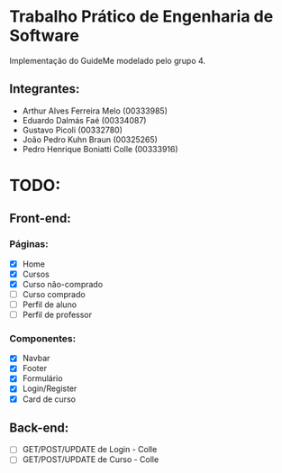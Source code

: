 # Trabalho Prático de Engenharia de Software

Implementação do GuideMe modelado pelo grupo 4.

## Integrantes:
- Arthur Alves Ferreira Melo (00333985)
- Eduardo Dalmás Faé (00334087)
- Gustavo Picoli (00332780)
- João Pedro Kuhn Braun (00325265)
- Pedro Henrique Boniatti Colle (00333916)

# TODO:

## Front-end:

### Páginas:
- [X] Home
- [X] Cursos
- [X] Curso não-comprado
- [ ] Curso comprado
- [ ] Perfil de aluno
- [ ] Perfil de professor

### Componentes:
- [X] Navbar
- [X] Footer
- [X] Formulário
- [X] Login/Register
- [X] Card de curso

## Back-end:
- [ ] GET/POST/UPDATE de Login - Colle
- [ ] GET/POST/UPDATE de Curso - Colle
